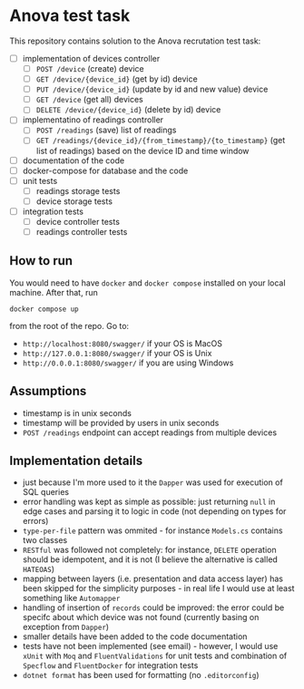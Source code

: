 # Anova test task

This repository contains solution to the Anova recrutation test task:

- [ ] implementation of devices controller
  - [ ] `POST /device` (create) device
  - [ ] `GET /device/{device_id}` (get by id) device
  - [ ] `PUT /device/{device_id}` (update by id and new value) device
  - [ ] `GET /device` (get all) devices
  - [ ] `DELETE /device/{device_id}` (delete by id) device
- [ ] implementatino of readings controller
  - [ ] `POST /readings` (save) list of readings
  - [ ] `GET /readings/{device_id}/{from_timestamp}/{to_timestamp}` (get list of readings) based on the device ID and time window
- [ ] documentation of the code
- [ ] docker-compose for database and the code
- [ ] unit tests
  - [ ] readings storage tests
  - [ ] device storage tests
- [ ] integration tests
  - [ ] device controller tests
  - [ ] readings controller tests

## How to run

You would need to have `docker` and `docker compose` installed on your local machine. After that, run

```shell
docker compose up
```

from the root of the repo. Go to:

- `http://localhost:8080/swagger/` if your OS is MacOS
- `http://127.0.0.1:8080/swagger/` if your OS is Unix
- `http://0.0.0.1:8080/swagger/` if you are using Windows

## Assumptions

- timestamp is in unix seconds
- timestamp will be provided by users in unix seconds
- `POST /readings` endpoint can accept readings from multiple devices

## Implementation details

- just because I'm more used to it the `Dapper` was used for execution of SQL queries
- error handling was kept as simple as possible: just returning `null` in edge cases and parsing it to logic in code (not depending on types for errors)
- `type-per-file` pattern was ommited - for instance `Models.cs` contains two classes
- `RESTful` was followed not completely: for instance, `DELETE` operation should be idempotent, and it is not (I believe the alternative is called `HATEOAS`)
- mapping between layers (i.e. presentation and data access layer) has been skipped for the simplicity purposes - in real life I would use at least something like `Automapper`
- handling of insertion of `records` could be improved: the error could be specifc about which device was not found (currently basing on exception from `Dapper`)
- smaller details have been added to the code documentation
- tests have not been implemented (see email) - however, I would use `xUnit` with `Moq` and `FluentValidations` for unit tests and combination of `Specflow` and `FluentDocker` for integration tests
- `dotnet format` has been used for formatting (no `.editorconfig`)
